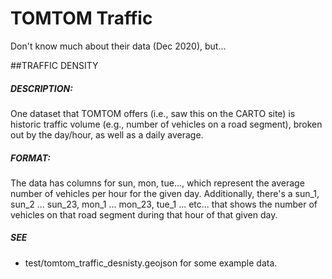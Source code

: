 TOMTOM Traffic
===============

Don't know much about their data (Dec 2020), but...


##TRAFFIC DENSITY

##### DESCRIPTION:

One dataset that TOMTOM offers (i.e., saw this on the CARTO site) is historic traffic volume (e.g., number of
vehicles on a road segment), broken out by the day/hour, as well as a daily average.

##### FORMAT:

The data has columns for sun, mon, tue..., which represent the average number of vehicles per hour for the given day.
Additionally, there's a sun_1, sun_2 ... sun_23, mon_1 ... mon_23, tue_1 ... etc... that shows the number of
vehicles on that road segment during that hour of that given day.  
 
##### SEE
  - test/tomtom_traffic_desnisty.geojson for some example data.
